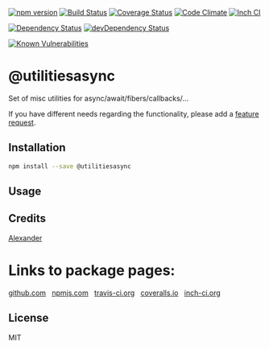 [![npm version](https://badge.fury.io/js/@utilitiesasync.svg)](http://badge.fury.io/js/@utilitiesasync)
[![Build Status](https://travis-ci.org/alykoshin/@utilitiesasync.svg)](https://travis-ci.org/alykoshin/@utilitiesasync)
[![Coverage Status](https://coveralls.io/repos/alykoshin/@utilitiesasync/badge.svg?branch=master&service=github)](https://coveralls.io/github/alykoshin/@utilitiesasync?branch=master)
[![Code Climate](https://codeclimate.com/github/alykoshin/@utilitiesasync/badges/gpa.svg)](https://codeclimate.com/github/alykoshin/@utilitiesasync)
[![Inch CI](https://inch-ci.org/github/alykoshin/@utilitiesasync.svg?branch=master)](https://inch-ci.org/github/alykoshin/@utilitiesasync)

[![Dependency Status](https://david-dm.org/alykoshin/@utilitiesasync/status.svg)](https://david-dm.org/alykoshin/@utilitiesasync#info=dependencies)
[![devDependency Status](https://david-dm.org/alykoshin/@utilitiesasync/dev-status.svg)](https://david-dm.org/alykoshin/@utilitiesasync#info=devDependencies)

[![Known Vulnerabilities](https://snyk.io/test/github/alykoshin/@utilitiesasync/badge.svg)](https://snyk.io/test/github/alykoshin/@utilitiesasync)


# @utilitiesasync

Set of misc utilities for async/await/fibers/callbacks/...


If you have different needs regarding the functionality, please add a [feature request](https://github.com/alykoshin/@utilitiesasync/issues).


## Installation

```sh
npm install --save @utilitiesasync
```

## Usage


## Credits
[Alexander](https://github.com/alykoshin/)


# Links to package pages:

[github.com](https://github.com/alykoshin/@utilitiesasync) &nbsp; [npmjs.com](https://www.npmjs.com/package/@utilitiesasync) &nbsp; [travis-ci.org](https://travis-ci.org/alykoshin/@utilitiesasync) &nbsp; [coveralls.io](https://coveralls.io/github/alykoshin/@utilitiesasync) &nbsp; [inch-ci.org](https://inch-ci.org/github/alykoshin/@utilitiesasync)


## License

MIT
